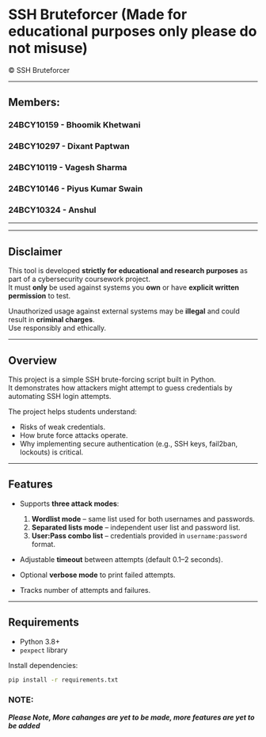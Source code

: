 # SSH Bruteforcer (Made for educational purposes only please do not misuse)

© SSH Bruteforcer

---
## Members:

### 24BCY10159 - Bhoomik Khetwani
### 24BCY10297 - Dixant Paptwan
### 24BCY10119 - Vagesh Sharma
### 24BCY10146 - Piyus Kumar Swain
### 24BCY10324 - Anshul
---

---

## Disclaimer

This tool is developed **strictly for educational and research purposes** as part of a cybersecurity coursework project.  
It must **only** be used against systems you **own** or have **explicit written permission** to test.  

Unauthorized usage against external systems may be **illegal** and could result in **criminal charges**.  
Use responsibly and ethically.

---

## Overview

This project is a simple SSH brute-forcing script built in Python.  
It demonstrates how attackers might attempt to guess credentials by automating SSH login attempts.  

The project helps students understand:
- Risks of weak credentials.
- How brute force attacks operate.
- Why implementing secure authentication (e.g., SSH keys, fail2ban, lockouts) is critical.

---

## Features

- Supports **three attack modes**:
  1. **Wordlist mode** – same list used for both usernames and passwords.
  2. **Separated lists mode** – independent user list and password list.
  3. **User:Pass combo list** – credentials provided in `username:password` format.

- Adjustable **timeout** between attempts (default 0.1–2 seconds).  
- Optional **verbose mode** to print failed attempts.  
- Tracks number of attempts and failures.  

---

## Requirements

- Python 3.8+
- `pexpect` library  

Install dependencies:

```bash
pip install -r requirements.txt
```

### NOTE:
**_Please Note, More cahanges are yet to be made, more features are yet to be added_**
